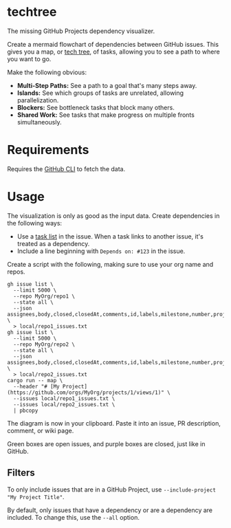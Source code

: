 # techtree

The missing GitHub Projects dependency visualizer.

Create a mermaid flowchart of dependencies between GitHub issues.  This gives you a map, or [tech tree](https://en.wikipedia.org/wiki/Technology_tree), of tasks, allowing you to see a path to where you want to go.

Make the following obvious:

- **Multi-Step Paths:** See a path to a goal that's many steps away.
- **Islands:** See which groups of tasks are unrelated, allowing parallelization.
- **Blockers:** See bottleneck tasks that block many others.
- **Shared Work:** See tasks that make progress on multiple fronts simultaneously.

# Requirements

Requires the [GitHub CLI](https://cli.github.com/) to fetch the data.

# Usage

The visualization is only as good as the input data.  Create dependencies in the following ways:

- Use a [task list](https://docs.github.com/en/get-started/writing-on-github/working-with-advanced-formatting/about-task-lists) in the issue.  When a task links to another issue, it's treated as a dependency.
- Include a line beginning with `Depends on: #123` in the issue.

Create a script with the following, making sure to use your org name and repos.

```shell
gh issue list \
  --limit 5000 \
  --repo MyOrg/repo1 \
  --state all \
  --json assignees,body,closed,closedAt,comments,id,labels,milestone,number,projectItems,state,title,updatedAt,url \
  > local/repo1_issues.txt
gh issue list \
  --limit 5000 \
  --repo MyOrg/repo2 \
  --state all \
  --json assignees,body,closed,closedAt,comments,id,labels,milestone,number,projectItems,state,title,updatedAt,url \
  > local/repo2_issues.txt
cargo run -- map \
  --header "# [My Project](https://github.com/orgs/MyOrg/projects/1/views/1)" \
  --issues local/repo1_issues.txt \
  --issues local/repo2_issues.txt \
  | pbcopy
```

The diagram is now in your clipboard.  Paste it into an issue, PR description, comment, or wiki page.

Green boxes are open issues, and purple boxes are closed, just like in GitHub.

## Filters

To only include issues that are in a GitHub Project, use `--include-project "My Project Title"`.

By default, only issues that have a dependency or are a dependency are included.  To change this, use the `--all` option.
